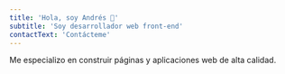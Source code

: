 ```yaml
---
title: 'Hola, soy Andrés 👋'
subtitle: 'Soy desarrollador web front-end'
contactText: 'Contácteme'
---
```


Me especializo en construir páginas y aplicaciones web de alta calidad.
